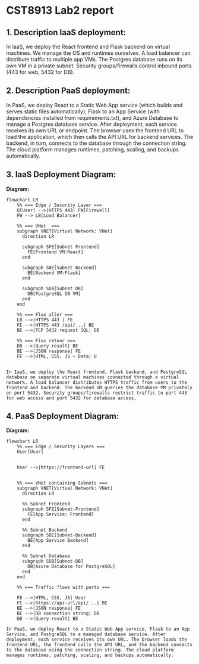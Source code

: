 # CST8913 Lab2 report

## 1. Description IaaS deployment:

In IaaS, we deploy the React frontend and Flask backend on virtual machines. We manage the OS and runtimes ourselves. A load balancer can distribute traffic to multiple app VMs. The Postgres database runs on its own VM in a private subnet. Security groups/firewalls control inbound ports (443 for web, 5432 for DB).

## 2. Description PaaS deployment:

In PaaS, we deploy React to a Static Web App service (which builds and serves static files automatically), Flask to an App Service (with dependencies installed from requirements.txt), and Azure Database to manage a Postgres database service. After deployment, each service receives its own URL or endpoint. The browser uses the frontend URL to load the application, which then calls the API URL for backend services. The backend, in turn, connects to the database through the connection string. The cloud platform manages runtimes, patching, scaling, and backups automatically.

## 3. IaaS Deployment Diagram:
**Diagram:**

```mermaid
flowchart LR
    %% === Edge / Security Layer ===
    U[User] -->|HTTPS 443| FW[Firewall]
    FW --> LB[Load Balancer]

    %% === VNet  ===
    subgraph VNET[Virtual Network: VNet]
      direction LR

      subgraph SFE[Subnet Frontend]
        FE[Frontend VM:React]
      end

      subgraph SBE[Subnet Backend]
        BE[Backend VM:Flask]
      end

      subgraph SDB[Subnet DB]
        DB[PostgreSQL DB VM]
      end
    end

    %% === Flux aller ===
    LB -->|HTTPS 443 | FE
    FE -->|HTTPS 443 /api/...| BE
    BE -->|TCP 5432 request SQL| DB

    %% === Flux retour ===
    DB -->|Query result| BE
    BE -->|JSON response| FE
    FE -->|HTML, CSS, JS + Data| U
    
```


    In IaaS, we deploy the React frontend, Flask backend, and PostgreSQL database on separate virtual machines connected through a virtual network. A load balancer distributes HTTPS traffic from users to the frontend and backend. The backend VM queries the database VM privately on port 5432. Security groups/firewalls restrict traffic to port 443 for web access and port 5432 for database access,


## 4. PaaS Deployment Diagram:

**Diagram:**

```mermaid
flowchart LR
    %% === Edge / Security Layers ===
    User[User]
   

    User -->|https://frontend-url| FE
    

    %% === VNet containing Subnets ===
    subgraph VNET[Virtual Network: VNet]
      direction LR

      %% Subnet Frontend
      subgraph SFE[Subnet-Frontend]
        FE[App Service: Frontend]
      end

      %% Subnet Backend
      subgraph SBE[Subnet-Backend]
        BE[App Service Backend]
      end

      %% Subnet Database
      subgraph SDB[Subnet-DB]
        DB[Azure Database for PostgreSQL]
      end
    end

    %% === Traffic flows with ports ===

    FE -->|HTML, CSS, JS| User
    FE -->|https://api-url/api/...| BE
    BE -->|JSON response| FE
    BE -->|DB connection string| DB
    DB -->|Query result| BE
```


    In PaaS, we deploy React to a Static Web App service, Flask to an App Service, and PostgreSQL to a managed database service. After deployment, each service receives its own URL. The browser loads the frontend URL, the frontend calls the API URL, and the backend connects to the database using the connection string. The cloud platform manages runtimes, patching, scaling, and backups automatically.








 